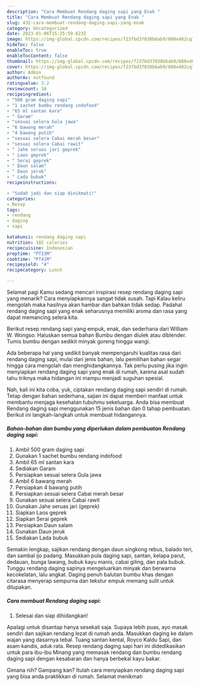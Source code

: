 ```yaml
---
description: "Cara Membuat Rendang daging sapi yang Enak "
title: "Cara Membuat Rendang daging sapi yang Enak "
slug: 432-cara-membuat-rendang-daging-sapi-yang-enak
category: Uncategorized
date: 2023-01-06T15:25:59.623Z
image: https://img-global.cpcdn.com/recipes/f237bd37038b6ab9/680x482cq70/rendang-daging-sapi-foto-resep-utama.jpg
hideToc: false
enableToc: true
enableTocContent: false
thumbnail: https://img-global.cpcdn.com/recipes/f237bd37038b6ab9/680x482cq70/rendang-daging-sapi-foto-resep-utama.jpg
cover: https://img-global.cpcdn.com/recipes/f237bd37038b6ab9/680x482cq70/rendang-daging-sapi-foto-resep-utama.jpg
author: Admin
authorAv: notfound
ratingvalue: 3.2
reviewcount: 16
recipeingredient:
- "500 gram daging sapi"
- "1 sachet bumbu rendang indofood"
- "65 ml santan kara"
- " Garam"
- "sesuai selera Gula jawa"
- "6 bawang merah"
- "4 bawang putih"
- "sesuai selera Cabai merah besar"
- "sesuai selera Cabai rawit"
- " Jahe seruas jari geprek"
- " Laos geprek"
- " Serai geprek"
- " Daun salam"
- " Daun jeruk"
- " Lada bubuk"
recipeinstructions:

- "Sudah jadi dan siap dinikmati!"
categories:
- Resep
tags:
- rendang
- daging
- sapi

katakunci: rendang daging sapi 
nutrition: 102 calories
recipecuisine: Indonesian
preptime: "PT33M"
cooktime: "PT41M"
recipeyield: "4"
recipecategory: Lunch

---
```



Selamat pagi Kamu sedang mencari inspirasi resep rendang daging sapi yang menarik? Cara menyiapkannya sangat tidak susah. Tapi Kalau keliru mengolah maka hasilnya akan hambar dan bahkan tidak sedap. Padahal rendang daging sapi yang enak seharusnya memiliki aroma dan rasa yang dapat memancing selera kita.


Berikut resep rendang sapi yang empuk, enak, dan sederhana dari William W. Wongso: Haluskan semua bahan Bumbu dengan diulek atau diblender. Tumis bumbu dengan sedikit minyak goreng hingga wangi.

Ada beberapa hal yang sedikit banyak mempengaruhi kualitas rasa dari rendang daging sapi, mulai dari jenis bahan, lalu pemilihan bahan segar hingga cara mengolah dan menghidangkannya. Tak perlu pusing jika ingin menyiapkan rendang daging sapi yang enak di rumah, karena asal sudah tahu triknya maka hidangan ini mampu menjadi suguhan spesial.


Nah, kali ini kita coba, yuk, ciptakan rendang daging sapi sendiri di rumah. Tetap dengan bahan sederhana, sajian ini dapat memberi manfaat untuk membantu menjaga kesehatan tubuhmu sekeluarga. Anda bisa membuat Rendang daging sapi menggunakan 15 jenis bahan dan 0 tahap pembuatan. Berikut ini langkah-langkah untuk membuat hidangannya.

<!--inarticleads1-->

##### Bahan-bahan dan bumbu yang diperlukan dalam pembuatan Rendang daging sapi:

1. Ambil 500 gram daging sapi
1. Gunakan 1 sachet bumbu rendang indofood
1. Ambil 65 ml santan kara
1. Sediakan  Garam
1. Persiapkan sesuai selera Gula jawa
1. Ambil 6 bawang merah
1. Persiapkan 4 bawang putih
1. Persiapkan sesuai selera Cabai merah besar
1. Gunakan sesuai selera Cabai rawit
1. Gunakan  Jahe seruas jari (geprek)
1. Siapkan  Laos geprek
1. Siapkan  Serai geprek
1. Persiapkan  Daun salam
1. Gunakan  Daun jeruk
1. Sediakan  Lada bubuk


Semakin lengkap, sajikan rendang dengan daun singkong rebus, balado teri, dan sambal ijo padang. Masukkan pula daging sapi, santan, kelapa parut, dedauan, bunga lawang, bubuk kayu manis, cabai giling, dan pala bubuk. Tunggu rendang daging sapinya mengeluarkan minyak dan berwarna kecokelatan, lalu angkat. Daging penuh balutan bumbu khas dengan citarasa menyerap sempurna dan tekstur empuk memang sulit untuk dilupakan. 

<!--inarticleads2-->

##### Cara membuat Rendang daging sapi:


1. Selesai dan siap dihidangkan!

Apalagi untuk disantap hanya sesekali saja. Supaya lebih puas, ayo masak sendiri dan sajikan rendang lezat di rumah anda. Masukkan daging ke dalam wajan yang dasarnya tebal. Tuang santan kental, Royco Kaldu Sapi, dan asam kandis, aduk rata. Resep rendang daging sapi hari ini didedikasikan untuk para ibu-ibu Minang yang memasak rendang dan bumbu rendang daging sapi dengan kesabaran dan hanya berbekal kayu bakar. 

Gimana nih? Gampang kan? Itulah cara menyiapkan rendang daging sapi yang bisa anda praktikkan di rumah. Selamat menikmati
